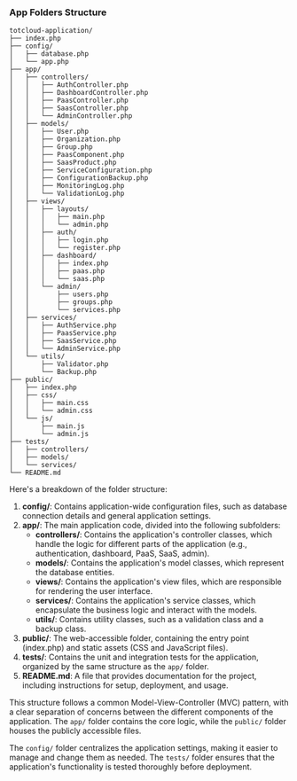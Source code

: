 ### App Folders Structure

```
totcloud-application/
├── index.php
├── config/
│   ├── database.php
│   └── app.php
├── app/
│   ├── controllers/
│   │   ├── AuthController.php
│   │   ├── DashboardController.php
│   │   ├── PaasController.php
│   │   ├── SaasController.php
│   │   └── AdminController.php
│   ├── models/
│   │   ├── User.php
│   │   ├── Organization.php
│   │   ├── Group.php
│   │   ├── PaasComponent.php
│   │   ├── SaasProduct.php
│   │   ├── ServiceConfiguration.php
│   │   ├── ConfigurationBackup.php
│   │   ├── MonitoringLog.php
│   │   └── ValidationLog.php
│   ├── views/
│   │   ├── layouts/
│   │   │   ├── main.php
│   │   │   └── admin.php
│   │   ├── auth/
│   │   │   ├── login.php
│   │   │   └── register.php
│   │   ├── dashboard/
│   │   │   ├── index.php
│   │   │   ├── paas.php
│   │   │   └── saas.php
│   │   └── admin/
│   │       ├── users.php
│   │       ├── groups.php
│   │       └── services.php
│   ├── services/
│   │   ├── AuthService.php
│   │   ├── PaasService.php
│   │   ├── SaasService.php
│   │   └── AdminService.php
│   └── utils/
│       ├── Validator.php
│       └── Backup.php
├── public/
│   ├── index.php
│   ├── css/
│   │   ├── main.css
│   │   └── admin.css
│   └── js/
│       ├── main.js
│       └── admin.js
├── tests/
│   ├── controllers/
│   ├── models/
│   └── services/
└── README.md
```

Here's a breakdown of the folder structure:

1. **config/**: Contains application-wide configuration files, such as database connection details and general application settings.
2. **app/**: The main application code, divided into the following subfolders:
   - **controllers/**: Contains the application's controller classes, which handle the logic for different parts of the application (e.g., authentication, dashboard, PaaS, SaaS, admin).
   - **models/**: Contains the application's model classes, which represent the database entities.
   - **views/**: Contains the application's view files, which are responsible for rendering the user interface.
   - **services/**: Contains the application's service classes, which encapsulate the business logic and interact with the models.
   - **utils/**: Contains utility classes, such as a validation class and a backup class.
3. **public/**: The web-accessible folder, containing the entry point (index.php) and static assets (CSS and JavaScript files).
4. **tests/**: Contains the unit and integration tests for the application, organized by the same structure as the `app/` folder.
5. **README.md**: A file that provides documentation for the project, including instructions for setup, deployment, and usage.

This structure follows a common Model-View-Controller (MVC) pattern, with a clear separation of concerns between the different components of the application. The `app/` folder contains the core logic, while the `public/` folder houses the publicly accessible files.

The `config/` folder centralizes the application settings, making it easier to manage and change them as needed. The `tests/` folder ensures that the application's functionality is tested thoroughly before deployment.
